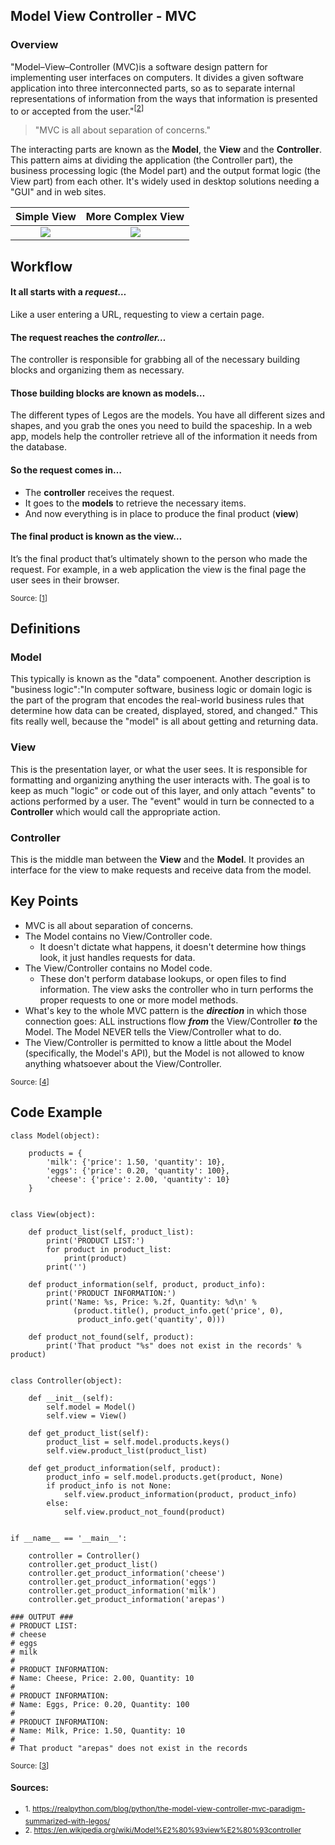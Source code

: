 ## Model View Controller - MVC

### Overview

"Model–View–Controller (MVC)is a software design pattern for implementing user interfaces on computers. It divides a given software application into three interconnected parts, so as to separate internal representations of information from the ways that information is presented to or accepted from the user."<sup>[[2]]</sup>

> "MVC is all about separation of concerns."

The interacting parts are known as the **Model**, the **View** and the **Controller**. This pattern aims at dividing the application (the Controller part), the business processing logic (the Model part) and the output format logic (the View part) from each other. It's widely used in desktop solutions needing a "GUI" and in web sites.


|             Simple View        |             More Complex View        |
|:------------------------------:|:------------------------------:|
| ![](https://upload.wikimedia.org/wikipedia/commons/a/a0/MVC-Process.svg) |![](http://www.bogotobogo.com/DesignPatterns/images/mvc/mvc_diagram.png) |



## Workflow  

#### It all starts with a ***request…***
Like a user entering a URL, requesting to view a certain page.


#### The request reaches the ***controller…***
The controller is responsible for grabbing all of the necessary building blocks and organizing them as necessary.

#### Those building blocks are known as models…
The different types of Legos are the models. You have all different sizes and shapes, and you grab the ones you need to build the spaceship. In a web app, models help the controller retrieve all of the information it needs from the database.

#### So the request comes in…
- The **controller** receives the request.
- It goes to the **models**  to retrieve the necessary items.
- And now everything is in place to produce the final product (**view**)

#### The final product is known as the view…
It’s the final product that’s ultimately shown to the person who made the request. For example, in a web application the view is the final page the user sees in their browser.

<sup>Source: [[1]]</sup>

## Definitions

### Model

This typically is known as the "data" compoenent. Another description is "business logic":"In computer software, business logic or domain logic is the part of the program that encodes the real-world business rules that determine how data can be created, displayed, stored, and changed." This fits really well, because the "model" is all about getting and returning data. 

### View

This is the presentation layer, or what the user sees. It is responsible for formatting and organizing anything the user interacts with. The goal is to keep as much "logic" or code out of this layer, and only attach "events" to actions performed by a user. The "event" would in turn be connected to a **Controller** which would call the appropriate action.


### Controller
This is the middle man between the **View** and the **Model**. It provides an interface for the view to make requests and receive data from the model. 

## Key Points

- MVC is all about separation of concerns. 
- The Model contains no View/Controller code.
    - It doesn't dictate what happens, it doesn't determine how things look, it just handles requests for data.
- The View/Controller contains no Model code.
    - These don't perform database lookups, or open files to find information. The view asks the controller who in turn performs the proper requests to one or more model methods.
- What's key to the whole MVC pattern is the ***direction*** in which those connection goes: ALL instructions flow ***from*** the View/Controller ***to*** the Model. The Model NEVER tells the View/Controller what to do. 
- The View/Controller is permitted to know a little about the Model (specifically, the Model's API), but the Model is not allowed to know anything whatsoever about the View/Controller. 


<sup>Source: [[4]]</sup>
## Code Example  

```
class Model(object):

    products = {
        'milk': {'price': 1.50, 'quantity': 10},
        'eggs': {'price': 0.20, 'quantity': 100},
        'cheese': {'price': 2.00, 'quantity': 10}
    }


class View(object):

    def product_list(self, product_list):
        print('PRODUCT LIST:')
        for product in product_list:
            print(product)
        print('')

    def product_information(self, product, product_info):
        print('PRODUCT INFORMATION:')
        print('Name: %s, Price: %.2f, Quantity: %d\n' %
              (product.title(), product_info.get('price', 0),
               product_info.get('quantity', 0)))

    def product_not_found(self, product):
        print('That product "%s" does not exist in the records' % product)


class Controller(object):

    def __init__(self):
        self.model = Model()
        self.view = View()

    def get_product_list(self):
        product_list = self.model.products.keys()
        self.view.product_list(product_list)

    def get_product_information(self, product):
        product_info = self.model.products.get(product, None)
        if product_info is not None:
            self.view.product_information(product, product_info)
        else:
            self.view.product_not_found(product)


if __name__ == '__main__':

    controller = Controller()
    controller.get_product_list()
    controller.get_product_information('cheese')
    controller.get_product_information('eggs')
    controller.get_product_information('milk')
    controller.get_product_information('arepas')

### OUTPUT ###
# PRODUCT LIST:
# cheese
# eggs
# milk
#
# PRODUCT INFORMATION:
# Name: Cheese, Price: 2.00, Quantity: 10
#
# PRODUCT INFORMATION:
# Name: Eggs, Price: 0.20, Quantity: 100
#
# PRODUCT INFORMATION:
# Name: Milk, Price: 1.50, Quantity: 10
#
# That product "arepas" does not exist in the records
```
<sup>Source: [[3]]</sup>

#### Sources:
- <sup>1. https://realpython.com/blog/python/the-model-view-controller-mvc-paradigm-summarized-with-legos/</sup>
- <sup>2. https://en.wikipedia.org/wiki/Model%E2%80%93view%E2%80%93controller</sup>

[1]: https://realpython.com/blog/python/the-model-view-controller-mvc-paradigm-summarized-with-legos/
[2]: https://en.wikipedia.org/wiki/Model%E2%80%93view%E2%80%93controller
[3]: http://zqpythonic.qiniucdn.com/data/20140929095044/index.html
[4]: https://wiki.wxpython.org/ModelViewController
